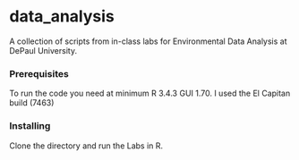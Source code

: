 # data_analysis

A collection of scripts from in-class labs for Environmental Data Analysis at DePaul University.

### Prerequisites

To run the code you need at minimum R 3.4.3 GUI 1.70. I used the El Capitan build (7463)

### Installing

Clone the directory and run the Labs in R.
